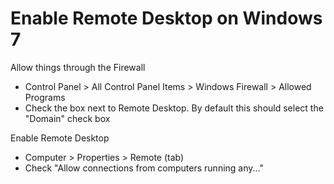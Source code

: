 # Enable Remote Desktop on Windows 7

Allow things through the Firewall

+ Control Panel > All Control Panel Items > Windows Firewall > Allowed Programs
+ Check the box next to Remote Desktop. By default this should select the "Domain" check box

Enable Remote Desktop

+ Computer > Properties > Remote (tab) 
+ Check "Allow connections from computers running any..."



